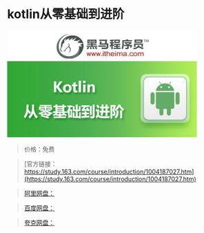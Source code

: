 # kotlin从零基础到进阶

![img](../../../assets/study163/free/76F4052CDB92F25A3F5D8B5E5B2EB895.jpg)

> 价格：免费

> [官方链接：https://study.163.com/course/introduction/1004187027.htm](https://study.163.com/course/introduction/1004187027.htm)

> [阿里网盘：]()

> [百度网盘：]()

> [夸克网盘：]()
